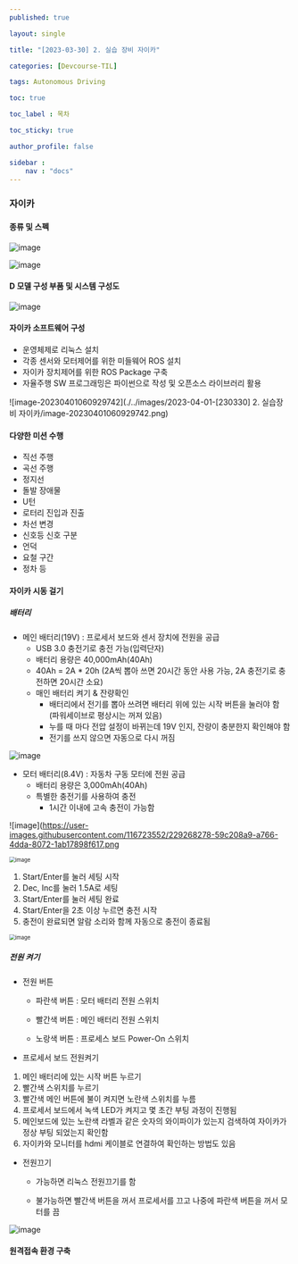 ```yaml
---
published: true

layout: single

title: "[2023-03-30] 2. 실습 장비 자이카"

categories: [Devcourse-TIL]

tags: Autonomous Driving

toc: true

toc_label : 목차

toc_sticky: true

author_profile: false

sidebar :
    nav : "docs"
---
```


### 자이카



#### 종류 및 스펙

![image](https://user-images.githubusercontent.com/116723552/229228328-7b3a9b49-70f4-41d2-90e3-2582d97cd789.png)

![image](https://user-images.githubusercontent.com/116723552/229228845-f92110e6-0a70-415f-a84a-46525267ecb5.png)

#### D 모델 구성 부품 및 시스템 구성도

![image](https://user-images.githubusercontent.com/116723552/229234839-5c080644-0a1c-4664-bb2a-d48f65f985f1.png)



#### 자이카 소프트웨어 구성

- 운영체제로 리눅스 설치
- 각종 센서와 모터제어를 위한 미들웨어 ROS 설치
- 자이카 장치제어를 위한 ROS Package 구축
- 자율주행 SW 프로그래밍은 파이썬으로 작성 및 오픈소스 라이브러리 활용


![image-20230401060929742](./../images/2023-04-01-[230330] 2. 실습장비 자이카/image-20230401060929742.png)

#### 다양한 미션 수행

- 직선 주행
- 곡선 주행
- 정지선
- 돌발 장애물
- U턴
- 로터리 진입과 진출
- 차선 변경
- 신호등 신호 구분
- 언덕
- 요철 구간
- 정차 등



#### 자이카 시동 걸기

##### 배터리

- 메인 배터리(19V) : 프로세서 보드와 센서 장치에 전원을 공급
  - USB 3.0 충전기로 충전 가능(입력단자)
  - 배터리 용량은 40,000mAh(40Ah)
  - 40Ah = 2A * 20h (2A씩 뽑아 쓰면 20시간 동안 사용 가능, 2A 충전기로 충전하면 20시간 소요)
  - 매인 배터리 켜기 & 잔량확인
    - 배터리에서 전기를 뽑아 쓰려면 배터리 위에 있는 시작 버튼을 눌러야 함 (파워세이브로 평상시는 꺼져 있음)
    - 누를 때 마다 전압 설정이 바뀌는데 19V 인지, 잔량이 충분한지 확인해야 함
    - 전기를 쓰지 않으면 자동으로 다시 꺼짐

![image](https://user-images.githubusercontent.com/116723552/229268139-7a2d1a2a-c7a4-4e6c-80f4-b5f74c7f6df5.png)

- 모터 배터리(8.4V) : 자동차 구동 모터에 전원 공급
  - 배터리 용량은 3,000mAh(40Ah)
  - 특별한 충전기를 사용하여 충전
    - 1시간 이내에 고속 충전이 가능함

![image](https://user-images.githubusercontent.com/116723552/229268278-59c208a9-a766-4dda-8072-1ab17898f617.png

<img src="https://user-images.githubusercontent.com/116723552/229268394-9ee69034-716b-4705-9ee0-37aa48330ab5.png" alt="image" style="zoom:67%;" />

1. Start/Enter를 눌러 세팅 시작 
2. Dec, Inc를 눌러 1.5A로 세팅 
3. Start/Enter를 눌러 세팅 완료 
4. Start/Enter을 2초 이상 누르면 충전 시작
5. 충전이 완료되면 알람 소리와 함께 자동으로 충전이 종료됨

<img src="https://user-images.githubusercontent.com/116723552/229269030-f42afb21-fd60-492a-ab43-7e47e7a90493.png" alt="image" style="zoom:67%;" />



##### 전원 켜기

- 전원 버튼

  - 파란색 버튼 : 모터 배터리 전원 스위치

  - 빨간색 버튼 : 메인 배터리 전원 스위치

  - 노랑색 버튼 : 프로세스 보드 Power-On 스위치

    

- 프로세서 보드 전원켜기

1. 메인 배터리에 있는 시작 버튼 누르기
2. 빨간색 스위치를 누르기
3. 빨간색 메인 버튼에 불이 켜지면 노란색 스위치를 누름
4. 프로세서 보드에서 녹색 LED가 켜지고 몇 초간 부팅 과정이 진행됨
5. 메인보드에 있는 노란색 라벨과 같은 숫자의 와이파이가 있는지 검색하여 자이카가 정상 부팅 되었는지 확인함
6. 자이카와 모니터를 hdmi 케이블로 연결하여 확인하는 방법도 있음 



- 전원끄기

  - 가능하면 리눅스 전원끄기를 함

  - 불가능하면 빨간색 버튼을 꺼서 프로세서를 끄고 나중에 파란색 버튼을 꺼서 모터를 끔



![image](https://user-images.githubusercontent.com/116723552/229267576-afabd2f9-27b2-44d9-a559-8399f2303be6.png)



#### 원격접속 환경 구축

